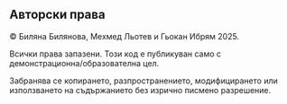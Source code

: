 ## Авторски права

© Биляна Билянова, Мехмед Льотев и Гьокан Ибрям 2025.

Всички права запазени. Този код е публикуван само с демонстрационна/образователна цел.

Забранява се копирането, разпространението, модифицирането или използването на съдържанието без изрично писмено разрешение.
